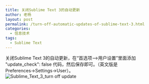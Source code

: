 ```yaml
---
title: 关闭Sublime Text 3的自动更新
author: 老杨
layout: post
permalink: /turn-off-automatic-updates-of-sublime-text-3.html
categories:
  - 信息技术
tags:
  - Sublime Text
---
```

关闭Sublime Text 3的自动更新，在“首选项-->用户设置”里面添加 "update_check": false 代码，然后保存即可。（英文版是 Preferences→Settings→User）。  
![Sublime_Text_3_turn _off_ update][1]

 [1]: http://cyhour.com/wp-content/uploads/2014/01/Sublime_Text_3_turn-_off_-update.jpg